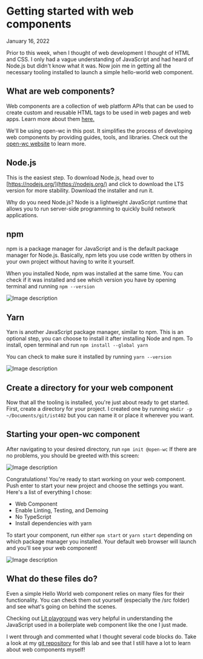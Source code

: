 # Getting started with web components
January 16, 2022

Prior to this week, when I thought of web development I thought of HTML and CSS. I only had a vague understanding of JavaScript and had heard of Node.js but didn't know what it was. Now join me in getting all the necessary tooling installed to launch a simple hello-world web component. 

## What are web components?
Web components are a collection of web platform APIs that can be used to create custom and reusable HTML tags to be used in web pages and web apps. Learn more about them [here.](https://www.webcomponents.org/introduction)

We'll be using open-wc in this post. It simplifies the process of developing web components by providing guides, tools, and libraries. Check out the [open-wc website](https://open-wc.org/) to learn more. 

## Node.js
This is the easiest step. To download Node.js, head over to [https://nodejs.org/](https://nodejs.org/) and click to download the LTS version for more stability. Download the installer and run it. 

Why do you need Node.js? Node is a lightweight JavaScript runtime that allows you to run server-side programming to quickly build network applications. 

## npm
npm is a package manager for JavaScript and is the default package manager for Node.js. Basically, npm lets you use code written by others in your own project without having to write it yourself. 

When you installed Node, npm was installed at the same time. You can check if it was installed and see which version you have by opening terminal and running `npm --version`

![Image description](https://dev-to-uploads.s3.amazonaws.com/uploads/articles/ugxk9mnpcq1mr24x3t9l.png)

## Yarn
Yarn is another JavaScript package manager, similar to npm. This is an optional step, you can choose to install it after installing Node and npm. To install, open terminal and run `npm install --global yarn`

You can check to make sure it installed by running `yarn --version`

![Image description](https://dev-to-uploads.s3.amazonaws.com/uploads/articles/c9vi2rp1o4dlf45qn4yh.png)

## Create a directory for your web component
Now that all the tooling is installed, you're just about ready to get started. First, create a directory for your project. I created one by running `mkdir -p ~/Documents/git/ist402` but you can name it or place it wherever you want. 

## Starting your open-wc component
After navigating to your desired directory, run `npm init @open-wc` If there are no problems, you should be greeted with this screen:

![Image description](https://dev-to-uploads.s3.amazonaws.com/uploads/articles/0n1giwtztfnj8aapgzkn.png)

Congratulations! You're ready to start working on your web component. Push enter to start your new project and choose the settings you want. Here's a list of everything I chose:

* Web Component
* Enable Linting, Testing, and Demoing 
* No TypeScript
* Install dependencies with yarn

To start your component, run either `npm start` or `yarn start` depending on which package manager you installed. Your default web browser will launch and you'll see your web component!

![Image description](https://dev-to-uploads.s3.amazonaws.com/uploads/articles/wdvvc7fvkf66w412yx3o.png)

## What do these files do?
Even a simple Hello World web component relies on many files for their functionality. You can check them out yourself (especially the /src folder) and see what's going on behind the scenes. 

Checking out [Lit playground](https://lit.dev/playground/#sample=examples/full-component) was very helpful in understanding the JavaScript used in a boilerplate web component like the one I just made.

I went through and commented what I thought several code blocks do. Take a look at my [git repository](https://github.com/jforcina20/edtechjoker-lab1) for this lab and see that I still have a lot to learn about web components myself!
